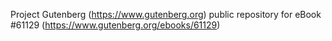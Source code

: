 Project Gutenberg (https://www.gutenberg.org) public repository for
eBook #61129 (https://www.gutenberg.org/ebooks/61129)
